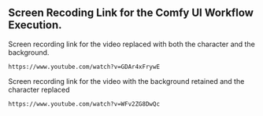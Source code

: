## Screen Recoding Link for the Comfy UI Workflow Execution.

Screen recording link for the video replaced with both the character and the background.
```
https://www.youtube.com/watch?v=GDAr4xFrywE
```
Screen recording link for the video with the background retained and the character replaced
```
https://www.youtube.com/watch?v=WFv2ZG8DwQc
```
